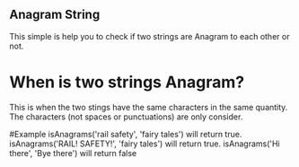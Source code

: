 ## Anagram String
This simple is help you to check if two strings are Anagram to each other or not. 

# When is two strings Anagram? 
This is when the two stings have the same characters in the same quantity. The characters (not spaces or punctuations) are only consider. 

#Example 
isAnagrams('rail safety', 'fairy tales') will return true. 
isAnagrams('RAIL! SAFETY!', 'fairy tales') will return true. 
isAnagrams('Hi there', 'Bye there') will return false 

